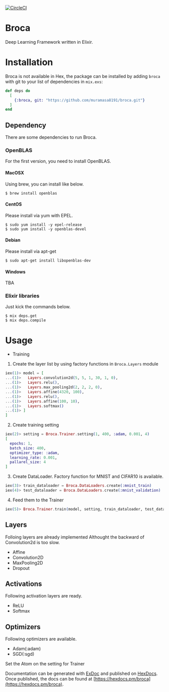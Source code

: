 [![CircleCI](https://circleci.com/gh/muramasa8191/broca.svg?style=svg&circle-token=8d5930c563189e3b9a997369c705f15841d948e6)](https://circleci.com/gh/muramasa8191/broca)
# Broca

Deep Learning Framework written in Elixir.

# Installation

Broca is not available in Hex, the package can be installed
by adding `broca` with git to your list of dependencies in `mix.exs`:

```elixir
def deps do
  [
    {:broca, git: "https://github.com/muramasa8191/broca.git"}
  ]
end
```

## Dependency

There are some dependencies to run Broca.

### OpenBLAS
For the first version, you need to install OpenBLAS.

#### MacOSX

Using brew, you can install like below.
```console
$ brew install openblas
```

#### CentOS

Please install via yum with EPEL.

```console
$ sudo yum install -y epel-release
$ sudo yum install -y openblas-devel
```

#### Debian

Please install via apt-get

```console
$ sudo apt-get install libopenblas-dev
```

#### Windows

TBA

### Elixir libraries

Just kick the commands below.

```console
$ mix deps.get
$ mix deps.compile
```

# Usage

- Training

1. Create the layer list by using factory functions in `Broca.Layers` module

```elixir
iex(1)> model = [
...(1)>   Layers.convolution2d(5, 5, 1, 30, 1, 0),
...(1)>   Layers.relu(),
...(1)>   Layers.max_pooling2d(2, 2, 2, 0),
...(1)>   Layers.affine(4320, 100),
...(1)>   Layers.relu(),
...(1)>   Layers.affine(100, 10),
...(1)>   Layers.softmax()
...(1)> ]
]
```

2. Create training setting

```elixir
iex(2)> setting = Broca.Trainer.setting(1, 400, :adam, 0.001, 4)
[
  epochs: 1,
  batch_size: 400,
  optimizer_type: :adam,
  learning_rate: 0.001,
  pallarel_size: 4
]
```

3. Create DataLoader. Factory function for MNIST and CIFAR10 is available.

```elixir
iex(3)> train_dataloader = Broca.DataLoaders.create(:mnist_train)
iex(4)> test_dataloader = Broca.DataLoaders.create(:mnist_validation)
```

4. Feed them to the Trainer

```elixir
iex(5)> Broca.Trainer.train(model, setting, train_dataloader, test_dataloader)
```

## Layers

Folloing layers are already implemented Althought the backward of Convolution2d is too slow.

- Affine
- Convolution2D
- MaxPooling2D
- Dropout

## Activations

Following activation layers are ready.
- ReLU
- Softmax

## Optimizers

Following optimizers are available.

- Adam(:adam)
- SGD(:sgd)

Set the Atom on the setting for Trainer


Documentation can be generated with [ExDoc](https://github.com/elixir-lang/ex_doc)
and published on [HexDocs](https://hexdocs.pm). Once published, the docs can
be found at [https://hexdocs.pm/broca](https://hexdocs.pm/broca).

